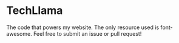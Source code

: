TechLlama
=============
The code that powers my website. The only resource used is font-awesome.
Feel free to submit an issue or pull request!